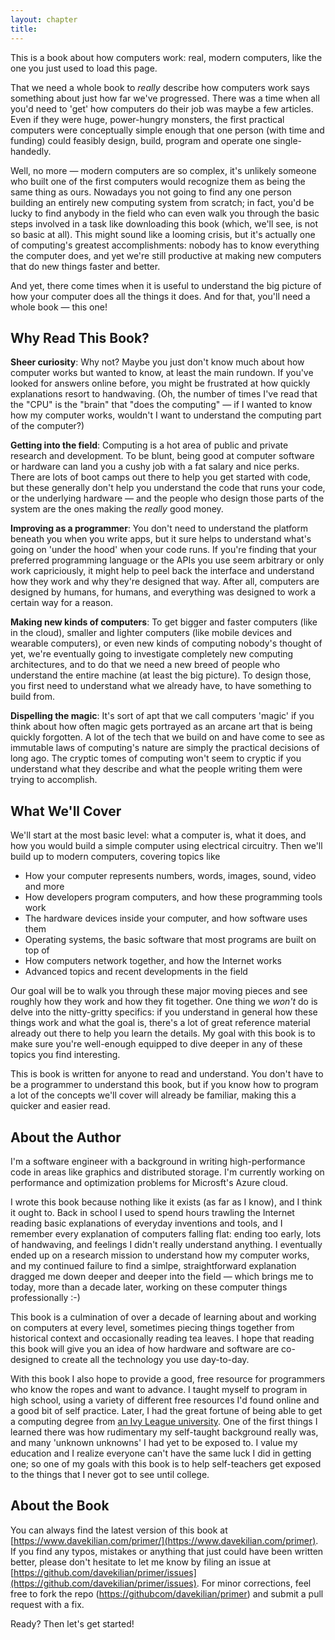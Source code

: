 ```yaml
---
layout: chapter
title:
---
```


This is a book about how computers work: real, modern computers, like the one you just used to load this page.

That we need a whole book to *really* describe how computers work says something about just how far we've progressed. There was a time when all you'd need to 'get' how computers do their job was maybe a few articles. Even if they were huge, power-hungry monsters, the first practical computers were conceptually simple enough that one person (with time and funding) could feasibly design, build, program and operate one single-handedly.

Well, no more &mdash; modern computers are so complex, it's unlikely someone who built one of the first computers would recognize them as being the same thing as ours. Nowadays you not going to find any one person building an entirely new computing system from scratch; in fact, you'd be lucky to find anybody in the  field who can even walk you through the basic steps involved in a task like downloading this book (which, we'll see, is not so basic at all). This might sound like a looming crisis, but it's actually one of computing's greatest accomplishments: nobody has to know everything the computer does, and yet we're still productive at making new computers that do new things faster and better.

And yet, there come times when it is useful to understand the big picture of how your computer does all the things it does. And for that, you'll need a whole book &mdash; this one!

## Why Read This Book?

**Sheer curiosity**: Why not? Maybe you just don't know much about how computer works but wanted to know, at least the main rundown. If you've looked for answers online before, you might be frustrated at how quickly explanations resort to handwaving. (Oh, the number of times I've read that the "CPU" is the "brain" that "does the computing" &mdash; if I wanted to know how my computer works, wouldn't I want to understand the computing part of the computer?)

**Getting into the field**: Computing is a hot area of public and private research and development. To be blunt, being good at computer software or hardware can land you a cushy job with a fat salary and nice perks. There are lots of boot camps out there to help you get started with code, but these generally don't help you understand the code that runs your code, or the underlying hardware &mdash; and the people who design those parts of the system are the ones making the *really* good money.

**Improving as a programmer**: You don't need to understand the platform beneath you when you write apps, but it sure helps to understand what's going on 'under the hood' when your code runs. If you're finding that your preferred programming language or the APIs you use seem arbitrary or only work capriciously, it might help to peel back the interface and understand how they work and why they're designed that way. After all, computers are designed by humans, for humans, and everything was designed to work a certain way for a reason.

**Making new kinds of computers**: To get bigger and faster computers (like in the cloud), smaller and lighter computers (like mobile devices and wearable computers), or even new kinds of computing nobody's thought of yet, we're eventually going to investigate completely new computing architectures, and to do that we need a new breed of people who understand the entire machine (at least the big picture). To design those, you first need to understand what we already have, to have something to build from.

**Dispelling the magic**: It's sort of apt that we call computers 'magic' if you think about how  often magic gets portrayed as an arcane art that is being quickly forgotten. A lot of the tech that we build on and have come to see as immutable laws of computing's nature are simply the practical decisions of long ago. The cryptic tomes of computing won't seem to cryptic if you understand what they describe and what the people writing them were trying to accomplish.

## What We'll Cover

We'll start at the most basic level: what a computer is, what it does, and how you would build a simple computer using electrical circuitry. Then we'll build up to modern computers, covering topics like

* How your computer represents numbers, words, images, sound, video and more
* How developers program computers, and how these programming tools work
* The hardware devices inside your computer, and how software uses them
* Operating systems, the basic software that most programs are built on top of
* How computers network together, and how the Internet works
* Advanced topics and recent developments in the field

Our goal will be to walk you through these major moving pieces and see roughly how they work and how they fit together. One thing we *won't* do is delve into the nitty-gritty specifics: if you understand in general how these things work and what the goal is, there's a lot of great reference material already out there to help you learn the details. My goal with this book is to make sure you're well-enough equipped to dive deeper in any of these topics you find interesting.

This is book is written for anyone to read and understand. You don't have to be a programmer to understand this book, but if you know how to program a lot of the concepts we'll cover will already be familiar, making this a quicker and easier read.

## About the Author

I'm a software engineer with a background in writing high-performance code in areas like graphics and distributed storage. I'm currently working on performance and optimization problems for Microsft's Azure cloud.

I wrote this book because nothing like it exists (as far as I know), and I think it ought to. Back in school I used to spend hours trawling the Internet reading basic explanations of everyday inventions and tools, and I remember every explanation of computers falling flat: ending too early, lots of handwaving, and feelings I didn't really understand anything. I eventually ended up on a research mission to understand how my computer works, and my continued failure to find a simlpe, straightforward explanation dragged me down deeper and deeper into the field &mdash; which brings me to today, more than a decade later, working on these computer things professionally :-)

This book is a culmination of over a decade of learning about and working on computers at every level, sometimes piecing things together from historical context and occasionally reading tea leaves. I hope that reading this book will give you an idea of how hardware and software are co-designed to create all the technology you use day-to-day.

With this book I also hope to provide a good, free resource for programmers who know the ropes and want to advance. I taught myself to program in high school, using a variety of different free resources I'd found online and a good bit of self practice. Later, I had the great fortune of being able to get a computing degree from [an Ivy League university](https://www.brown.edu). One of the first things I learned there was how rudimentary my self-taught background really was, and many 'unknown unknowns' I had yet to be exposed to. I value my education and I realize everyone can't have the same luck I did in getting one; so one of my goals with this book is to help self-teachers get exposed to the things that I never got to see until college.

## About the Book

You can always find the latest version of this book at [https://www.davekilian.com/primer/](https://www.davekilian.com/primer). If you find any typos, mistakes or anything that just could have been written better, please don't hesitate to let me know by filing an issue at [https://github.com/davekilian/primer/issues](https://github.com/davekilian/primer/issues). For minor corrections, feel free to fork the repo ([https://githubcom/davekilian/primer](https://github.com/davekilian/primer)) and submit a pull request with a fix. 

Ready? Then let's get started!